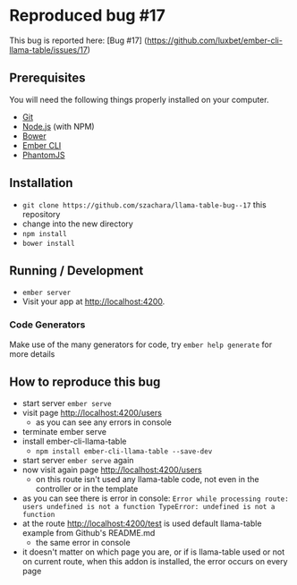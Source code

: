 # Reproduced bug #17

This bug is reported here: [Bug #17] (https://github.com/luxbet/ember-cli-llama-table/issues/17)

## Prerequisites

You will need the following things properly installed on your computer.

* [Git](http://git-scm.com/)
* [Node.js](http://nodejs.org/) (with NPM)
* [Bower](http://bower.io/)
* [Ember CLI](http://www.ember-cli.com/)
* [PhantomJS](http://phantomjs.org/)

## Installation

* `git clone https://github.com/szachara/llama-table-bug--17` this repository
* change into the new directory
* `npm install`
* `bower install`

## Running / Development

* `ember server`
* Visit your app at [http://localhost:4200](http://localhost:4200).

### Code Generators

Make use of the many generators for code, try `ember help generate` for more details

## How to reproduce this bug

- start server `ember serve`
- visit page [http://localhost:4200/users](http://localhost:4200/users)
  - as you can see any errors in console
- terminate ember serve
- install ember-cli-llama-table
  - `npm install ember-cli-llama-table --save-dev`
- start server `ember serve` again
- now visit again page [http://localhost:4200/users](http://localhost:4200/users)
  - on this route isn't used any llama-table code, not even in the controller or in the template
- as you can see there is error in console: `Error while processing route: users undefined is not a function TypeError: undefined is not a function`
- at the route [http://localhost:4200/test](http://localhost:4200/test) is used default llama-table example from Github's README.md
  - the same error in console
- it doesn't matter on which page you are, or if is llama-table used or not on current route, when this addon is installed, the error occurs on every page
